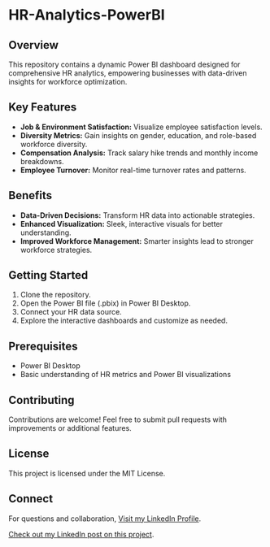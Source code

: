 # HR-Analytics-PowerBI

## Overview
This repository contains a dynamic Power BI dashboard designed for comprehensive HR analytics, empowering businesses with data-driven insights for workforce optimization.

## Key Features
- **Job & Environment Satisfaction:** Visualize employee satisfaction levels.
- **Diversity Metrics:** Gain insights on gender, education, and role-based workforce diversity.
- **Compensation Analysis:** Track salary hike trends and monthly income breakdowns.
- **Employee Turnover:** Monitor real-time turnover rates and patterns.

## Benefits
- **Data-Driven Decisions:** Transform HR data into actionable strategies.
- **Enhanced Visualization:** Sleek, interactive visuals for better understanding.
- **Improved Workforce Management:** Smarter insights lead to stronger workforce strategies.

## Getting Started
1. Clone the repository.
2. Open the Power BI file (.pbix) in Power BI Desktop.
3. Connect your HR data source.
4. Explore the interactive dashboards and customize as needed.

## Prerequisites
- Power BI Desktop
- Basic understanding of HR metrics and Power BI visualizations

## Contributing
Contributions are welcome! Feel free to submit pull requests with improvements or additional features.

## License
This project is licensed under the MIT License.

## Connect
For questions and collaboration, [Visit my LinkedIn Profile](https://www.linkedin.com/in/ayaan-khan-935578282/).

[Check out my LinkedIn post on this project](https://www.linkedin.com/posts/ayaan-khan-935578282_powerbi-hrtransformation-datathatmatters-activity-7266412011033427968-Hpiz?utm_source=share&utm_medium=member_desktop).


